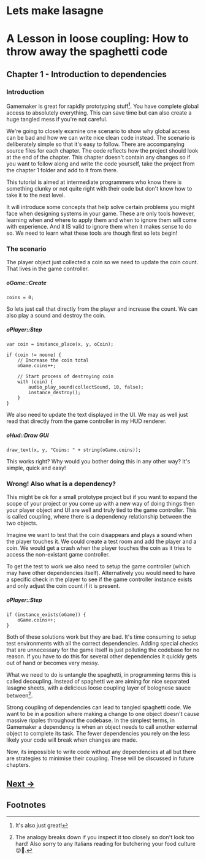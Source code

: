 # Lets make lasagne

# A Lesson in loose coupling: How to throw away the spaghetti code


## Chapter 1 - Introduction to dependencies


### Introduction

Gamemaker is great for rapidly prototyping stuff[^1]. You have complete global access to absolutely everything. This can save time but can also create a huge tangled mess if you're not careful.

We're going to closely examine one scenario to show why global access can be bad and how we can write nice clean code instead. The scenario is deliberately simple so that it's easy to follow. There are accompanying source files for each chapter. The code reflects how the project should look at the end of the chapter. This chapter doesn't contain any changes so if you want to follow along and write the code yourself, take the project from the chapter 1 folder and add to it from there.

This tutorial is aimed at intermediate programmers who know there is something clunky or not quite right with their code but don't know how to take it to the next level.

It will introduce some concepts that help solve certain problems you might face when designing systems in your game. These are only tools however, learning when and where to apply them and when to ignore them will come with experience. And it IS valid to ignore them when it makes sense to do so. We need to learn what these tools are though first so lets begin!

### The scenario

The player object just collected a coin so we need to update the coin count. That lives in the game controller.

##### oGame::Create
```gml
coins = 0;
```

So lets just call that directly from the player and increase the count. We can also play a sound and destroy the coin.

##### oPlayer::Step
```gml
var coin = instance_place(x, y, oCoin);

if (coin != noone) {
	// Increase the coin total
	oGame.coins++;
	
	// Start process of destroying coin
	with (coin) {
		audio_play_sound(collectSound, 10, false);
		instance_destroy();
	}
}
```

We also need to update the text displayed in the UI. We may as well just read that directly from the game controller in my HUD renderer.

##### oHud::Draw GUI
```gml
draw_text(x, y, "Coins: " + string(oGame.coins));
```

This works right? Why would you bother doing this in any other way? It's simple, quick and easy!


### Wrong! Also what is a dependency?

This might be ok for a small prototype project but if you want to expand the scope of your project or you come up with a new way of doing things then your player object and UI are well and truly tied to the game controller. This is called coupling, where there is a dependency relationship between the two objects.

Imagine we want to test that the coin disappears and plays a sound when the player touches it. We could create a test room and add the player and a coin. We would get a crash when the player touches the coin as it tries to access the non-existant game controller.

To get the test to work we also need to setup the game controller  (which may have other dependencies itself). Alternatively you would need to have a specific check in the player to see if the game controller instance exists and only adjust the coin count if it is present.

##### oPlayer::Step
```gml
if (instance_exists(oGame)) {
	oGame.coins++;
}
```

Both of these solutions work but they are bad. It's time consuming to setup test environments with all the correct dependencies. Adding special checks that are unnecessary for the game itself is just polluting the codebase for no reason. If you have to do this for several other dependencies it quickly gets out of hand or becomes very messy.

What we need to do is untangle the spaghetti, in programming terms this is called decoupling. Instead of spaghetti we are aiming for nice separated lasagne sheets, with a delicious loose coupling layer of bolognese sauce between[^2].

Strong coupling of dependencies can lead to tangled spaghetti code. We want to be in a position where making a change to one object doesn't cause massive ripples throughout the codebase. In the simplest terms, in Gamemaker a dependency is when an object needs to call another external object to complete its task. The fewer dependencies you rely on the less likely your code will break when changes are made.

Now, its impossible to write code without any dependencies at all but there are strategies to minimise their coupling. These will be discussed in future chapters.

## [Next →](/chapter-02-self-imposed-restrictions/chapter-02-self-imposed-restrictions.md)

## Footnotes

[^1]: It's also just great!

[^2]:The analogy breaks down if you inspect it too closely so don't look too hard! Also sorry to any Italians reading for butchering your food culture 😜🍝.
